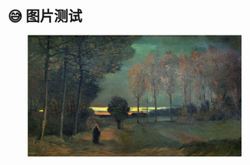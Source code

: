 # 😅 图片测试

<figure><img src=".gitbook/assets/1664024507-Autumn-Landscape-at-Dusk-Vincent-van-Gogh.jpeg" alt=""><figcaption></figcaption></figure>
